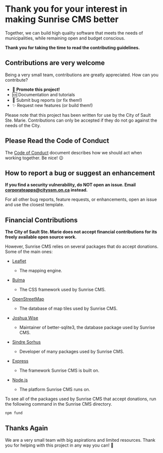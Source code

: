# Thank you for your interest in making Sunrise CMS better

Together, we can build high quality software that meets the needs of municipalities,
while remaining open and budget conscious.

**Thank you for taking the time to read the contributing guidelines.**

## Contributions are very welcome

Being a very small team, contributions are greatly appreciated. How can you contribute?

- 📣 **Promote this project!**
- 🆘 Documentation and tutorials
- 🐞 Submit bug reports (or fix them!)
- ✨ Request new features (or build them!)

Please note that this project has been written for use by
the City of Sault Ste. Marie. Contributions can only be accepted if
they do not go against the needs of the City.

## Please Read the Code of Conduct

The [Code of Conduct](CODE_OF_CONDUCT.md) document describes how we should act
when working together.
Be nice! 😉

## How to report a bug or suggest an enhancement

**If you find a security vulnerability, do NOT open an issue. Email
<corporateapps@cityssm.on.ca> instead.**

For all other bug reports, feature requests, or enhancements,
open an issue and use the closest template.

## Financial Contributions

**The City of Sault Ste. Marie does not accept financial contributions for its freely available open source work.**

However, Sunrise CMS relies on several packages that do accept donations.
Some of the main ones:

- [Leaflet](https://github.com/sponsors/Leaflet)
  - The mapping engine.

- [Bulma](https://bulma.io/become-a-bulma-sponsor/)
  - The CSS framework used by Sunrise CMS.

- [OpenStreetMap](https://welcome.openstreetmap.org/about-osm-community/donate-to-osm/)
  - The database of map tiles used by Sunrise CMS.

- [Joshua Wise](https://github.com/sponsors/JoshuaWise)
  - Maintainer of better-sqlite3, the database package used by Sunrise CMS.

- [Sindre Sorhus](https://github.com/sponsors/sindresorhus)
  - Developer of many packages used by Sunrise CMS.

- [Express](https://opencollective.com/express)
  - The framework Sunrise CMS is built on.

- [Node.js](https://github.com/sponsors/nodejs)
  - The platform Sunrise CMS runs on.

To see all of the packages used by Sunrise CMS that accept donations,
run the following command in the Sunrise CMS directory.

```bash
npm fund
```

## Thanks Again

We are a very small team with big aspirations and limited resources.
Thank you for helping with this project in any way you can! 🙌
